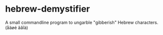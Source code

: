 hebrew-demystifier
==================

A small commandline program to ungarble "gibberish" Hebrew characters. (åäøé ãâîà)
